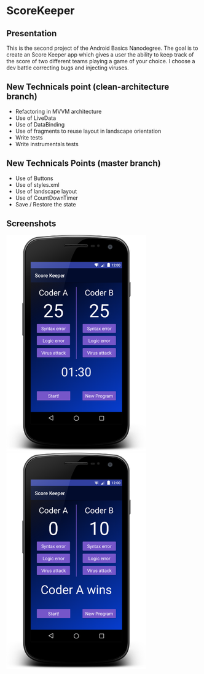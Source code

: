 # ScoreKeeper
## Presentation
This is the second project of the Android Basics Nanodegree.
The goal is to create an Score Keeper app which gives a user the ability to keep track of the score of two different teams playing a game of your choice.
I choose a dev battle correcting bugs and injecting viruses.

## New Technicals point (clean-architecture branch)
* Refactoring in MVVM architecture
* Use of LiveData
* Use of DataBinding
* Use of fragments to reuse layout in landscape orientation
* Write tests
* Write instrumentals tests

## New Technicals Points (master branch)
* Use of Buttons
* Use of styles.xml
* Use of landscape layout
* Use of CountDownTimer
* Save / Restore the state

## Screenshots
<img src="/images/screenshot1.png" width="363" height="564"><img src="/images/screenshot2.png" width="363" height="564">
